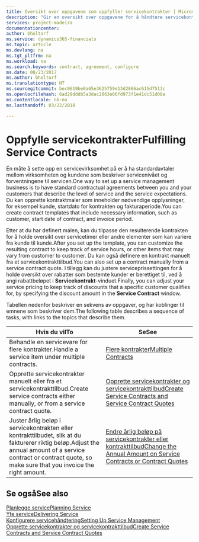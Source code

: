 ```yaml
---
title: Oversikt over oppgavene som oppfyller servicekontrakter | Microsoft-dokumentasjon
description: "Gir en oversikt over oppgavene for å håndtere servicekontrakter med kunder."
services: project-madeira
documentationcenter: 
author: bholtorf
ms.service: dynamics365-financials
ms.topic: article
ms.devlang: na
ms.tgt_pltfrm: na
ms.workload: na
ms.search.keywords: contract, agreement, configure
ms.date: 08/23/2017
ms.author: bholtorf
ms.translationtype: HT
ms.sourcegitcommit: bec0619be0a65e3625759e13d2866ac615d7513c
ms.openlocfilehash: 6ad29dddb5a3dac2063e06fd973f1e41dc51d08a
ms.contentlocale: nb-no
ms.lasthandoff: 03/22/2018

---
```

# <a name="fulfilling-service-contracts"></a><span data-ttu-id="c59f9-103">Oppfylle servicekontrakter</span><span class="sxs-lookup"><span data-stu-id="c59f9-103">Fulfilling Service Contracts</span></span> 
<span data-ttu-id="c59f9-104">Én måte å sette opp en servicevirksomhet på er å ha standardavtaler mellom virksomheten og kundene som beskriver servicenivået og forventningene til servicen.</span><span class="sxs-lookup"><span data-stu-id="c59f9-104">One way to set up a service management business is to have standard contractual agreements between you and your customers that describe the level of service and the service expectations.</span></span> <span data-ttu-id="c59f9-105">Du kan opprette kontraktmaler som inneholder nødvendige opplysninger, for eksempel kunde, startdato for kontrakten og fakturaperiode.</span><span class="sxs-lookup"><span data-stu-id="c59f9-105">You can create contract templates that include necessary information, such as customer, start date of contract, and invoice period.</span></span>  
  
<span data-ttu-id="c59f9-106">Etter at du har definert malen, kan du tilpasse den resulterende kontrakten for å holde oversikt over servicetimer eller andre elementer som kan variere fra kunde til kunde.</span><span class="sxs-lookup"><span data-stu-id="c59f9-106">After you set up the template, you can customize the resulting contract to keep track of service hours, or other items that may vary from customer to customer.</span></span> <span data-ttu-id="c59f9-107">Du kan også definere en kontrakt manuelt fra et servicekontrakttilbud.</span><span class="sxs-lookup"><span data-stu-id="c59f9-107">You can also set up a contract manually from a service contract quote.</span></span> <span data-ttu-id="c59f9-108">I tillegg kan du justere serviceprissettingen for å holde oversikt over rabatter som bestemte kunder er berettiget til, ved å angi rabattbeløpet i **Servicekontrakt**-vinduet.</span><span class="sxs-lookup"><span data-stu-id="c59f9-108">Finally, you can adjust your service pricing to keep track of discounts that a specific customer qualifies for, by specifying the discount amount in the **Service Contract** window.</span></span>  

<span data-ttu-id="c59f9-109">Tabellen nedenfor beskriver en sekvens av oppgaver, og har koblinger til emnene som beskriver dem.</span><span class="sxs-lookup"><span data-stu-id="c59f9-109">The following table describes a sequence of tasks, with links to the topics that describe them.</span></span>   
  
|<span data-ttu-id="c59f9-110">**Hvis du vil**</span><span class="sxs-lookup"><span data-stu-id="c59f9-110">**To**</span></span>|<span data-ttu-id="c59f9-111">**Se**</span><span class="sxs-lookup"><span data-stu-id="c59f9-111">**See**</span></span>|  
|------------|-------------|  
|<span data-ttu-id="c59f9-112">Behandle en servicevare for flere kontrakter.</span><span class="sxs-lookup"><span data-stu-id="c59f9-112">Handle a service item under multiple contracts.</span></span> | [<span data-ttu-id="c59f9-113">Flere kontrakter</span><span class="sxs-lookup"><span data-stu-id="c59f9-113">Multiple Contracts</span></span>](service-multiple-contracts.md)|  
|<span data-ttu-id="c59f9-114">Opprette servicekontrakter manuelt eller fra et servicekontrakttilbud.</span><span class="sxs-lookup"><span data-stu-id="c59f9-114">Create service contracts either manually, or from a service contract quote.</span></span>| [<span data-ttu-id="c59f9-115">Opprette servicekontrakter og servicekontrakttilbud</span><span class="sxs-lookup"><span data-stu-id="c59f9-115">Create Service Contracts and Service Contract Quotes</span></span>](service-how-to-create-service-contracts-and-service-contract-quotes.md)|
|<span data-ttu-id="c59f9-116">Juster årlig beløp i servicekontrakten eller kontrakttilbudet, slik at du fakturerer riktig beløp.</span><span class="sxs-lookup"><span data-stu-id="c59f9-116">Adjust the annual amount of a service contract or contract quote, so make sure that you invoice the right amount.</span></span>|[<span data-ttu-id="c59f9-117">Endre årlig beløp på servicekontrakter eller kontrakttilbud</span><span class="sxs-lookup"><span data-stu-id="c59f9-117">Change the Annual Amount on Service Contracts or Contract Quotes</span></span>](service-how-to-change-the-annual-amount-on-service-contracts-or-contract-quotes.md)|

## <a name="see-also"></a><span data-ttu-id="c59f9-118">Se også</span><span class="sxs-lookup"><span data-stu-id="c59f9-118">See also</span></span>
[<span data-ttu-id="c59f9-119">Planlegge service</span><span class="sxs-lookup"><span data-stu-id="c59f9-119">Planning Service</span></span>](service-plan-service.md)  
[<span data-ttu-id="c59f9-120">Yte service</span><span class="sxs-lookup"><span data-stu-id="c59f9-120">Delivering Service</span></span>](service-deliver-service.md)  
[<span data-ttu-id="c59f9-121">Konfigurere servicehåndtering</span><span class="sxs-lookup"><span data-stu-id="c59f9-121">Setting Up Service Management</span></span>](service-setup-service.md)  
[<span data-ttu-id="c59f9-122">Opprette servicekontrakter og servicekontrakttilbud</span><span class="sxs-lookup"><span data-stu-id="c59f9-122">Create Service Contracts and Service Contract Quotes</span></span>](service-how-to-create-service-contracts-and-service-contract-quotes.md)  

